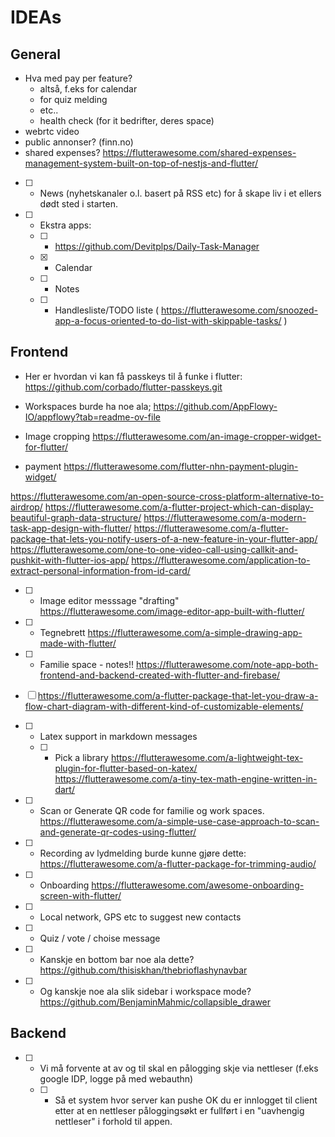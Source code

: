 # IDEAs

## General

* Hva med pay per feature?
  * altså, f.eks for calendar
  * for quiz melding
  * etc..
  * health check (for it bedrifter, deres space)
* webrtc video
* public annonser? (finn.no)
* shared expenses? https://flutterawesome.com/shared-expenses-management-system-built-on-top-of-nestjs-and-flutter/

* [ ] - News (nyhetskanaler o.l. basert på RSS etc) for å skape liv i et ellers dødt sted i starten.
* [ ] - Ekstra apps:
  * [ ] - https://github.com/Devitplps/Daily-Task-Manager
  * [x] - Calendar
  * [ ] - Notes
  * [ ] - Handlesliste/TODO liste ( https://flutterawesome.com/snoozed-app-a-focus-oriented-to-do-list-with-skippable-tasks/ )

## Frontend

* Her er hvordan vi kan få passkeys til å funke i flutter: https://github.com/corbado/flutter-passkeys.git

* Workspaces burde ha noe ala; https://github.com/AppFlowy-IO/appflowy?tab=readme-ov-file

* Image cropping https://flutterawesome.com/an-image-cropper-widget-for-flutter/
* payment https://flutterawesome.com/flutter-nhn-payment-plugin-widget/

https://flutterawesome.com/an-open-source-cross-platform-alternative-to-airdrop/
https://flutterawesome.com/a-flutter-project-which-can-display-beautiful-graph-data-structure/
https://flutterawesome.com/a-modern-task-app-design-with-flutter/
https://flutterawesome.com/a-flutter-package-that-lets-you-notify-users-of-a-new-feature-in-your-flutter-app/
https://flutterawesome.com/one-to-one-video-call-using-callkit-and-pushkit-with-flutter-ios-app/
https://flutterawesome.com/application-to-extract-personal-information-from-id-card/

* [ ] - Image editor messsage "drafting" https://flutterawesome.com/image-editor-app-built-with-flutter/
* [ ] - Tegnebrett https://flutterawesome.com/a-simple-drawing-app-made-with-flutter/
* [ ] - Familie space - notes!! https://flutterawesome.com/note-app-both-frontend-and-backend-created-with-flutter-and-firebase/
* [ ] https://flutterawesome.com/a-flutter-package-that-let-you-draw-a-flow-chart-diagram-with-different-kind-of-customizable-elements/

* [ ] - Latex support in markdown messages
  * [ ] - Pick a library
https://flutterawesome.com/a-lightweight-tex-plugin-for-flutter-based-on-katex/
https://flutterawesome.com/a-tiny-tex-math-engine-written-in-dart/

* [ ] - Scan or Generate QR code for familie og work spaces. https://flutterawesome.com/a-simple-use-case-approach-to-scan-and-generate-qr-codes-using-flutter/

* [ ] - Recording av lydmelding burde kunne gjøre dette: https://flutterawesome.com/a-flutter-package-for-trimming-audio/
* [ ] - Onboarding https://flutterawesome.com/awesome-onboarding-screen-with-flutter/

* [ ] - Local network, GPS etc to suggest new contacts
* [ ] - Quiz / vote / choise message
* [ ] - Kanskje en bottom bar noe ala dette? https://github.com/thisiskhan/thebrioflashynavbar
* [ ] - Og kanskje noe ala slik sidebar i workspace mode? https://github.com/BenjaminMahmic/collapsible_drawer

## Backend


* [ ] - Vi må forvente at av og til skal en pålogging skje via nettleser (f.eks google IDP, logge på med webauthn)
  * [ ] - Så et system hvor server kan pushe OK du er innlogget til client etter at en nettleser påloggingsøkt er fullført i en "uavhengig nettleser" i forhold til appen.
